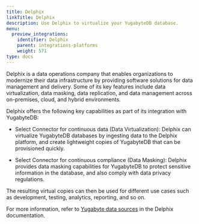 ```yaml
---
title: Delphix
linkTitle: Delphix
description: Use Delphix to virtualize your YugabyteDB database.
menu:
  preview_integrations:
    identifier: Delphix
    parent: integrations-platforms
    weight: 571
type: docs
---
```


Delphix is a data operations company that enables organizations to modernize their data infrastructure by providing software solutions for data management and delivery. Some of its key features include data virtualization, data masking, data replication, and data management across on-premises, cloud, and hybrid environments.

Delphix offers the following key capabilities as part of its integration with YugabyteDB:

- Select Connector for continuous data (Data Virtualization): Delphix can virtualize YugabyteDB databases by ingesting data to the Delphix platform, and create lightweight copies of YugabyteDB that can be provisioned quickly.

- Select Connector for continuous compliance (Data Masking): Delphix provides data masking capabilities for YugabyteDB to protect sensitive information in the database, and also comply with data privacy regulations.

The resulting virtual copies can then be used for different use cases such as development, testing, analytics, reporting, and so on.

For more information, refer to [Yugabyte data sources](https://cd.delphix.com/docs/latest/yugabyte-data-sources) in the Delphix documentation.
